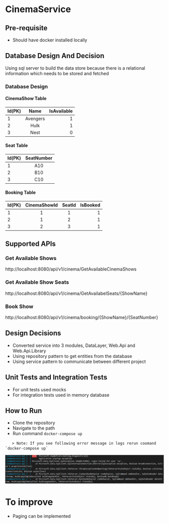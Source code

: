 # CinemaService

## Pre-requisite

- Should have docker installed locally

## Database Design And Decision

Using sql server to build the data store because there is a relational information which needs to be stored and fetched

### Database Design

#### CinemaShow Table

| Id(PK) |   Name   | IsAvailable |
| ------ | :------: | ----------: |
| 1      | Avengers |           1 |
| 2      |   Hulk   |           1 |
| 3      |   Nest   |           0 |

#### Seat Table

| Id(PK) | SeatNumber |
| ------ | :--------: |
| 1      |    A10     |
| 2      |    B10     |
| 3      |    C10     |

#### Booking Table

| Id(PK) | CinemaShowId | SeatId | IsBooked |
| ------ | :----------: | :----: | -------: |
| 1      |      1       |   1    |        1 |
| 2      |      1       |   2    |        1 |
| 3      |      2       |   3    |        1 |

## Supported APIs

### Get Available Shows

http://localhost:8080/api/v1/cinema/GetAvailableCinemaShows

### Get Available Show Seats

http://localhost:8080/api/v1/cinema/GetAvailabelSeats/{ShowName}

### Book Show

http://localhost:8080/api/v1/cinema/booking/{ShowName}/{SeatNumber}

## Design Decisions

- Converted service into 3 modules, DataLayer, Web.Api and Web.Api.Library
- Using repository pattern to get entities from the database
- Using service pattern to communicate between different project

## Unit Tests and Integration Tests

- For unit tests used mocks
- For integration tests used in memory database

## How to Run

- Clone the repository
- Navigate to the path
- Run command `docker-compose up`

```
   > Note: If you see following error message in logs rerun coomand `docker-compose up`

```

![How to Run](./images/error-message.png)

# To improve

- Paging can be implemented
